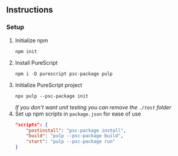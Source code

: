 ## Instructions
### Setup
1. Initialize npm
    ```
    npm init
    ```
1. Install PureScript
    ```
    npm i -D purescript psc-package pulp
    ```
1. Initialize PureScript project
    ```
    npx pulp --psc-package init
    ```
    *If you don't want unit testing you can remove the `./test` folder*
1. Set up npm scripts in `package.json` for ease of use
    ```json
    "scripts": {
        "postinstall": "psc-package install",
        "build": "pulp --psc-package build",
        "start": "pulp --psc-package run"
    }
    ```